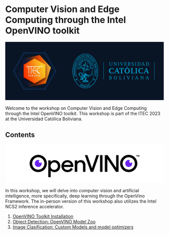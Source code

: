 # Computer Vision and Edge Computing through the Intel OpenVINO toolkit

<img title="" alt="Alt text" src="assets/itec_ucb_banner.png">

Welcome to the workshop on Computer Vision and Edge Computing through the Intel OpenVINO toolkit. This workshop is part of the ITEC 2023 at the Universidad Católica Boliviana.

## Contents

<img title="" alt="Alt text" src="assets/openvino_banner.png">

In this workshop, we will delve into computer vision and artificial intelligence, more specifically, deep learning through the OpenVino Framework. The in-person version of this workshop also utilizes the Intel NCS2 inference accelerator.

1. [OpenVINO Toolkit Installation](01-first-steps-openvino-installation.md)
2. [Object Detection: OpenVINO Model Zoo](02-object-detection-openvino-model-zoo.md)
3. [Image Clasification: Custom Models and model optimizers](03-image-clasification-openvino-model-optimizer.md)